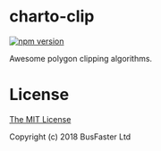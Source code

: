 charto-clip
===========

[![npm version](https://img.shields.io/npm/v/charto-clip.svg)](https://www.npmjs.com/package/charto-clip)

Awesome polygon clipping algorithms.

License
=======

[The MIT License](https://raw.githubusercontent.com/charto/charto-model/master/LICENSE)

Copyright (c) 2018 BusFaster Ltd
